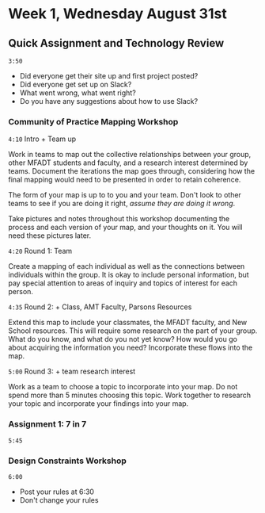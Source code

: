 # Week 1, Wednesday August 31st

## Quick Assignment and Technology Review
`3:50`
- Did everyone get their site up and first project posted?
- Did everyone get set up on Slack?
- What went wrong, what went right?
- Do you have any suggestions about how to use Slack?



### Community of Practice Mapping Workshop
`4:10`
Intro + Team up

Work in teams to map out the collective relationships between your group, other MFADT students and faculty, and a research interest determined by teams. Document the iterations the map goes through, considering how the final mapping would need to be presented in order to retain coherence.

The form of your map is up to to you and your team. Don't look to other teams to see if you are doing it right, *assume they are doing it wrong*.

Take pictures and notes throughout this workshop documenting the process and each version of your map, and your thoughts on it. You will need these pictures later.


`4:20`
Round 1: Team

Create a mapping of each individual as well as the connections between individuals within the group. It is okay to include personal information, but pay special attention to areas of inquiry and topics of interest for each person.

`4:35`
Round 2: + Class, AMT Faculty, Parsons Resources

Extend this map to include your classmates, the MFADT faculty, and New School resources. This will require some research on the part of your group. What do you know, and what do you not yet know? How would you go about acquiring the information you need? Incorporate these flows into the map.

`5:00`
Round 3: + team research interest

Work as a team to choose a topic to incorporate into your map. Do not spend more than 5 minutes choosing this topic. Work together to research your topic and incorporate your findings into your map.


### Assignment 1: 7 in 7
`5:45`

### Design Constraints Workshop
`6:00`
- Post your rules at 6:30
- Don't change your rules
